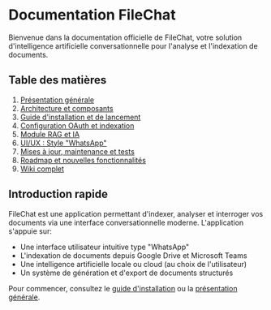 
# Documentation FileChat

Bienvenue dans la documentation officielle de FileChat, votre solution d'intelligence artificielle conversationnelle pour l'analyse et l'indexation de documents.

## Table des matières

1. [Présentation générale](./presentation.md)
2. [Architecture et composants](./architecture.md)
3. [Guide d'installation et de lancement](./installation.md)
4. [Configuration OAuth et indexation](./oauth-indexation.md)
5. [Module RAG et IA](./rag-ia.md)
6. [UI/UX : Style "WhatsApp"](./ui-ux.md)
7. [Mises à jour, maintenance et tests](./maintenance.md)
8. [Roadmap et nouvelles fonctionnalités](./roadmap.md)
9. [Wiki complet](./wiki.md)

## Introduction rapide

FileChat est une application permettant d'indexer, analyser et interroger vos documents via une interface conversationnelle moderne. L'application s'appuie sur:

- Une interface utilisateur intuitive type "WhatsApp" 
- L'indexation de documents depuis Google Drive et Microsoft Teams
- Une intelligence artificielle locale ou cloud (au choix de l'utilisateur)
- Un système de génération et d'export de documents structurés

Pour commencer, consultez le [guide d'installation](./installation.md) ou la [présentation générale](./presentation.md).
